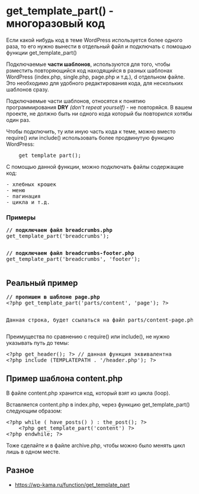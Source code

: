 # get_template_part() - многоразовый код
Если какой нибудь код в теме WordPress используется более одного раза, то его нужно вынести в отдельный файл и подключать с помощью функции get_template_part()

<p>
    Подключаемые <b>части шаблонов</b>, используются для того, чтобы рзместить повторяющийся код находящийся в разных шаблонах WordPress (index.php, single.php, page.php и т.д.), d отдельном файле. Это необходимо для удобного редактирования кода, для нескольких шаблонов сразу.
<p>
    Подключаемые части шаблонов, относятся к понятию программирования <b>DRY</b> <i>(don't repeat yourself)</i> - не повторяйся. В вашем проекте, не должно быть ни одного кода который бы повторился хотябы один раз.
</p>
<p>
    Чтобы подключить, ту или иную часть кода к теме, можно вместо require() или include() использовать более продвинутую функцию WordPress:</p>
<pre>
    get_template_part();
</pre>
<p>
    С помощью данной функции, можно подключать файлы содержащие код:</p>
<pre>
- хлебных крошек
- меню
- пагинация
- цикла и т.д.
</pre>

<h3>Примеры</h3>
<pre>
<b>// подключаем файл breadcrumbs.php</b>
get_template_part('breadcrumbs');

<b>// подключаем файл breadcrumbs-footer.php</b>
get_template_part('breadcrumbs', 'footer');
</pre>

<h2>Реальный пример</h2>
<pre>
<b>// пропишем в шаблоне page.php</b>
&lt;?php get_template_part('parts/content', 'page'); ?>

Данная строка, будет ссылаться на файл parts/content-page.php
</pre>

<p>
    Преимущества по сравнению с require() или include(), не нужно указывать путь до темы:</p>

<pre>
&lt;?php get_header(); ?&gt; // данная функция эквивалентна
&lt;?php include (TEMPLATEPATH . '/header.php'); ?&gt;</pre>

<h2>Пример шаблона content.php</h2>
<p>
    В файле content.php хранится код, который взят из цикла (loop).</p>
<p>
    Вставляется content.php в index.php, через функцию get_template_part() следующим образом:</p>
<pre>
&lt;?php while ( have_posts() ) : the_post(); ?&gt;
    &lt;?php get_template_part('content') ?&gt;
&lt;?php endwhile; ?&gt;
</pre>
<p>
    Тоже сделайте и в файле archive.php, чтобы можно было менять цикл лишь в одном месте.</p>

## Разное
- https://wp-kama.ru/function/get_template_part